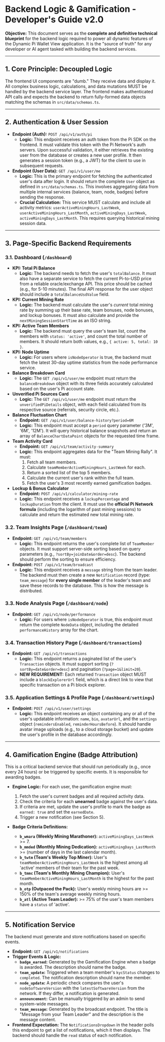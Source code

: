 # Backend Logic & Gamification - Developer's Guide v2.0

**Objective:** This document serves as the **complete and definitive technical blueprint** for the backend logic required to power all dynamic features of the Dynamic Pi Wallet View application. It is the "source of truth" for any developer or AI agent tasked with building the backend services.

---

## 1. Core Principle: Decoupled Logic

The frontend UI components are "dumb." They receive data and display it. All complex business logic, calculations, and data mutations MUST be handled by the backend service layer. The frontend makes authenticated API calls and expects the backend to return fully-formed data objects matching the schemas in `src/data/schemas.ts`.

---

## 2. Authentication & User Session

*   **Endpoint (Auth):** `POST /api/v1/auth/pi`
    *   **Logic:** This endpoint receives an auth token from the Pi SDK on the frontend. It must validate this token with the Pi Network's auth servers. Upon successful validation, it either retrieves the existing user from the database or creates a new user profile. It then generates a session token (e.g., a JWT) for the client to use in subsequent requests.
*   **Endpoint (User Data):** `GET /api/v1/user/me`
    *   **Logic:** This is the primary endpoint for fetching the authenticated user's data after login. It should return the complete `User` object as defined in `src/data/schemas.ts`. This involves aggregating data from multiple internal services (balance, team, node, badges) before sending the response.
    *   **Crucial Calculation:** This service MUST calculate and include all activity metrics: `userActiveMiningHours_LastWeek`, `userActiveMiningHours_LastMonth`, `activeMiningDays_LastWeek`, `activeMiningDays_LastMonth`. This requires querying historical mining session data.

---

## 3. Page-Specific Backend Requirements

### 3.1. Dashboard (`/dashboard`)

*   **KPI: Total Pi Balance**
    *   **Logic:** The backend needs to fetch the user's `totalBalance`. It must also have a separate service to fetch the current Pi-to-USD price from a reliable oracle/exchange API. This price should be cached (e.g., for 5-10 minutes). The final API response for the user object should include a `totalBalanceUsdValue` field.
*   **KPI: Current Mining Rate**
    *   **Logic:** The backend must calculate the user's *current* total mining rate by summing up their base rate, team bonuses, node bonuses, and lockup bonuses. It must also calculate and provide the `nextMiningSessionStartTime` as an ISO string.
*   **KPI: Active Team Members**
    *   **Logic:** The backend must query the user's team list, count the members with `status: 'active'`, and count the total number of members. It should return both values, e.g., `{ active: 5, total: 10 }`.
*   **KPI: Node Uptime**
    *   **Logic:** For users where `isNodeOperator` is true, the backend must fetch the latest 30-day uptime statistics from the node performance service.
*   **Balance Breakdown Card**
    *   **Logic:** The `GET /api/v1/user/me` endpoint must return the `balanceBreakdown` object with its three fields accurately calculated based on the user's Pi account state.
*   **Unverified Pi Sources Card**
    *   **Logic:** The `GET /api/v1/user/me` endpoint must return the `unverifiedPiDetails` object, with each field calculated from its respective source (referrals, security circle, etc.).
*   **Balance Fluctuation Chart**
    *   **Endpoint:** `GET /api/v1/user/balance-history?period=6M`
    *   **Logic:** This endpoint must accept a `period` query parameter ('3M', '6M', '12M'). It will query historical balance snapshots and return an array of `BalanceChartDataPoint` objects for the requested time frame.
*   **Team Activity Card**
    *   **Endpoint:** `GET /api/v1/team/activity-summary`
    *   **Logic:** This endpoint aggregates data for the "Team Mining Rally". It must:
        1.  Fetch all team members.
        2.  Calculate `teamMemberActiveMiningHours_LastWeek` for each.
        3.  Return a sorted list of the top 5 members.
        4.  Calculate the current user's rank within the full team.
        5.  Fetch the user's 3 most recently earned gamification badges.
*   **Lockup & Bonus Calculator**
    *   **Endpoint:** `POST /api/v1/calculator/mining-rate`
    *   **Logic:** This endpoint receives a `lockupPercentage` and `lockupDuration` from the client. It must use the **official Pi Network formula** (including the logarithm of past mining sessions) to calculate and return the estimated new total mining rate.

### 3.2. Team Insights Page (`/dashboard/team`)

*   **Endpoint:** `GET /api/v1/team/members`
    *   **Logic:** This endpoint returns the user's complete list of `TeamMember` objects. It must support server-side sorting based on query parameters (e.g., `?sortBy=joinDate&order=desc`). The backend should perform the sorting to ensure efficiency.
*   **Endpoint:** `POST /api/v1/team/broadcast`
    *   **Logic:** This endpoint receives a `message` string from the team leader. The backend must then create a new `Notification` record (type: `team_message`) for **every single member** of the leader's team and save these records to the database. This is how the message is distributed.

### 3.3. Node Analysis Page (`/dashboard/node`)

*   **Endpoint:** `GET /api/v1/node/performance`
    *   **Logic:** For users where `isNodeOperator` is true, this endpoint must return the complete `NodeData` object, including the detailed `performanceHistory` array for the chart.

### 3.4. Transaction History Page (`/dashboard/transactions`)

*   **Endpoint:** `GET /api/v1/transactions`
    *   **Logic:** This endpoint returns a paginated list of the user's `Transaction` objects. It must support sorting (`?sortBy=date&order=desc`) and pagination (`?page=1&limit=20`).
    *   **NEW REQUIREMENT:** Each returned `Transaction` object MUST include a `blockExplorerUrl` field, which is a direct link to view that specific transaction on a Pi block explorer.

### 3.5. Application Settings & Profile Page (`/dashboard/settings`)

*   **Endpoint:** `POST /api/v1/user/settings`
    *   **Logic:** This endpoint receives an object containing any or all of the user's updatable information: `name`, `bio`, `avatarUrl`, and the `settings` object (`remindersEnabled`, `reminderHoursBefore`). It should handle avatar image uploads (e.g., to a cloud storage bucket) and update the user's profile in the database accordingly.

---

## 4. Gamification Engine (Badge Attribution)

This is a critical backend service that should run periodically (e.g., once every 24 hours) or be triggered by specific events. It is responsible for awarding badges.

*   **Engine Logic:** For each user, the gamification engine must:
    1.  Fetch the user's current badges and all required activity data.
    2.  Check the criteria for each **unearned** badge against the user's data.
    3.  If criteria are met, update the user's profile to mark the badge as `earned: true` and set the `earnedDate`.
    4.  Trigger a new notification (see Section 5).

*   **Badge Criteria Definitions:**
    *   **`b_wmara` (Weekly Mining Marathoner):** `activeMiningDays_LastWeek` >= 7.
    *   **`b_mmded` (Monthly Mining Dedication):** `activeMiningDays_LastMonth` >= (number of days in the last calendar month).
    *   **`b_twtm` (Team's Weekly Top Miner):** User's `teamMemberActiveMiningHours_LastWeek` is the highest among all 'active' members of their team for the past week.
    *   **`b_tmmc` (Team's Monthly Mining Champion):** User's `teamMemberActiveMiningHours_LastMonth` is the highest for the past month.
    *   **`b_otp` (Outpaced the Pack):** User's weekly mining hours are >= 150% of the team's average weekly mining hours.
    *   **`b_atl` (Active Team Leader):** >= 75% of the user's team members have a `status` of 'active'.

---

## 5. Notification Service

The backend must generate and store notifications based on specific events.

*   **Endpoint:** `GET /api/v1/notifications`
*   **Trigger Events & Logic:**
    *   **`badge_earned`:** Generated by the Gamification Engine when a badge is awarded. The description should name the badge.
    *   **`team_update`:** Triggered when a team member's `kycStatus` changes to `completed`. The notification description should name the member.
    *   **`node_update`:** A periodic check compares the user's `nodeSoftwareVersion` with the `latestSoftwareVersion` from the network. If they differ, a notification is generated.
    *   **`announcement`:** Can be manually triggered by an admin to send system-wide messages.
    *   **`team_message`:** Generated by the broadcast endpoint. The title is "Message from your Team Leader" and the description is the message content.
*   **Frontend Expectation:** The `NotificationsDropdown` in the header polls this endpoint to get a list of notifications, which it then displays. The backend should handle the `read` status of each notification.
